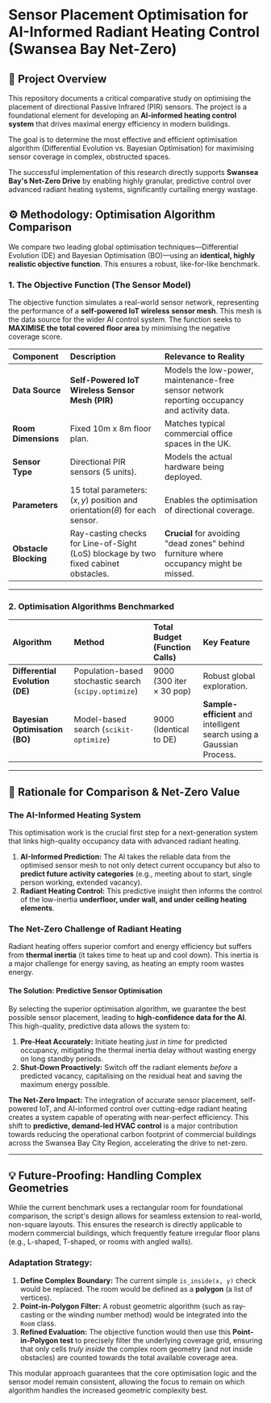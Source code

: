 # Sensor Placement Optimisation for AI-Informed Radiant Heating Control (Swansea Bay Net-Zero)

## 🎯 Project Overview

This repository documents a critical comparative study on optimising the placement of directional Passive Infrared (PIR) sensors. The project is a foundational element for developing an **AI-informed heating control system** that drives maximal energy efficiency in modern buildings.

The goal is to determine the most effective and efficient optimisation algorithm (Differential Evolution vs. Bayesian Optimisation) for maximising sensor coverage in complex, obstructed spaces.

The successful implementation of this research directly supports **Swansea Bay's Net-Zero Drive** by enabling highly granular, predictive control over advanced radiant heating systems, significantly curtailing energy wastage.

## ⚙️ Methodology: Optimisation Algorithm Comparison

We compare two leading global optimisation techniques—Differential Evolution (DE) and Bayesian Optimisation (BO)—using an **identical, highly realistic objective function**. This ensures a robust, like-for-like benchmark.

### 1. The Objective Function (The Sensor Model)

The objective function simulates a real-world sensor network, representing the performance of a **self-powered IoT wireless sensor mesh**. This mesh is the data source for the wider AI control system. The function seeks to **MAXIMISE the total covered floor area** by minimising the negative coverage score.

| Component | Description | Relevance to Reality |
| :--- | :--- | :--- |
| **Data Source** | **Self-Powered IoT Wireless Sensor Mesh (PIR)** | Models the low-power, maintenance-free sensor network reporting occupancy and activity data. |
| **Room Dimensions** | Fixed 10m x 8m floor plan. | Matches typical commercial office spaces in the UK. |
| **Sensor Type** | Directional PIR sensors (5 units). | Models the actual hardware being deployed. |
| **Parameters** | 15 total parameters: $(x, y)$ position and $\text{orientation}(\theta)$ for each sensor. | Enables the optimisation of directional coverage. |
| **Obstacle Blocking** | Ray-casting checks for Line-of-Sight (LoS) blockage by two fixed cabinet obstacles. | **Crucial** for avoiding "dead zones" behind furniture where occupancy might be missed. |

---

### 2. Optimisation Algorithms Benchmarked

| Algorithm | Method | Total Budget (Function Calls) | Key Feature |
| :--- | :--- | :--- | :--- |
| **Differential Evolution (DE)** | Population-based stochastic search (`scipy.optimize`) | 9000 ($300 \text{ iter} \times 30 \text{ pop}$) | Robust global exploration. |
| **Bayesian Optimisation (BO)** | Model-based search (`scikit-optimize`) | 9000 (Identical to DE) | **Sample-efficient** and intelligent search using a Gaussian Process. |

---

## 🔬 Rationale for Comparison & Net-Zero Value

### The AI-Informed Heating System

This optimisation work is the crucial first step for a next-generation system that links high-quality occupancy data with advanced radiant heating.

1.  **AI-Informed Prediction:** The AI takes the reliable data from the optimised sensor mesh to not only detect current occupancy but also to **predict future activity categories** (e.g., meeting about to start, single person working, extended vacancy).
2.  **Radiant Heating Control:** This predictive insight then informs the control of the low-inertia **underfloor, under wall, and under ceiling heating elements**.

### The Net-Zero Challenge of Radiant Heating

Radiant heating offers superior comfort and energy efficiency but suffers from **thermal inertia** (it takes time to heat up and cool down). This inertia is a major challenge for energy saving, as heating an empty room wastes energy.

#### The Solution: Predictive Sensor Optimisation

By selecting the superior optimisation algorithm, we guarantee the best possible sensor placement, leading to **high-confidence data for the AI**. This high-quality, predictive data allows the system to:

1.  **Pre-Heat Accurately:** Initiate heating *just in time* for predicted occupancy, mitigating the thermal inertia delay without wasting energy on long standby periods.
2.  **Shut-Down Proactively:** Switch off the radiant elements *before* a predicted vacancy, capitalising on the residual heat and saving the maximum energy possible.

**The Net-Zero Impact:** The integration of accurate sensor placement, self-powered IoT, and AI-informed control over cutting-edge radiant heating creates a system capable of operating with near-perfect efficiency. This shift to **predictive, demand-led HVAC control** is a major contribution towards reducing the operational carbon footprint of commercial buildings across the Swansea Bay City Region, accelerating the drive to net-zero.

---

## 💡 Future-Proofing: Handling Complex Geometries

While the current benchmark uses a rectangular room for foundational comparison, the script's design allows for seamless extension to real-world, non-square layouts. This ensures the research is directly applicable to modern commercial buildings, which frequently feature irregular floor plans (e.g., L-shaped, T-shaped, or rooms with angled walls).

### Adaptation Strategy:

1.  **Define Complex Boundary:** The current simple `is_inside(x, y)` check would be replaced. The room would be defined as a **polygon** (a list of vertices).
2.  **Point-in-Polygon Filter:** A robust geometric algorithm (such as ray-casting or the winding number method) would be integrated into the `Room` class.
3.  **Refined Evaluation:** The objective function would then use this **Point-in-Polygon test** to precisely filter the underlying coverage grid, ensuring that only cells *truly inside* the complex room geometry (and not inside obstacles) are counted towards the total available coverage area.

This modular approach guarantees that the core optimisation logic and the sensor model remain consistent, allowing the focus to remain on which algorithm handles the increased geometric complexity best.

